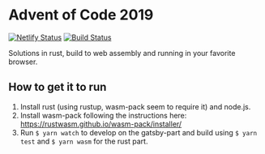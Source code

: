 # Advent of Code 2019

[![Netlify Status](https://api.netlify.com/api/v1/badges/94151f22-07cb-4cda-8115-3c3ac4f4caff/deploy-status)](https://app.netlify.com/sites/dhedegaard-aoc2019/deploys)
[![Build Status](https://dev.azure.com/dhedegaard/adventofcode2019/_apis/build/status/dhedegaard.adventofcode2019?branchName=master)](https://dev.azure.com/dhedegaard/adventofcode2019/_build/latest?definitionId=10&branchName=master)

Solutions in rust, build to web assembly and running in your favorite browser.

## How to get it to run

1. Install rust (using rustup, wasm-pack seem to require it) and node.js.
1. Install wasm-pack following the instructions here:
   <https://rustwasm.github.io/wasm-pack/installer/>
1. Run `$ yarn watch` to develop on the gatsby-part and build using `$ yarn test` and `$ yarn wasm` for the rust part.
